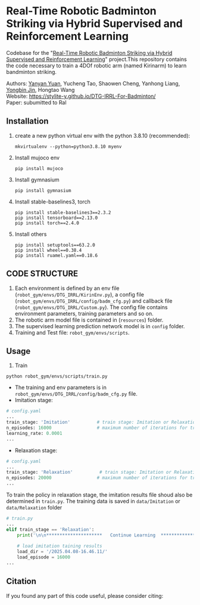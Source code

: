 # Real-Time Robotic Badminton Striking via Hybrid Supervised and Reinforcement Learning
Codebase for the "<a href="https://stylite-y.github.io/DTG-IRRL-For-Badminton/" target="_blank">Real-Time Robotic Badminton Striking via Hybrid Supervised and Reinforcement Learning</a>" project.This repository contains the code necessary to train a 4DOf robotic arm (named Kirinarm) to learn bandminton striking. 


Authors: <a href="https://github.com/Stylite-Y" target="_blank">Yanyan Yuan</a>, Yucheng Tao, Shaowen Cheng, Yanhong Liang, <a href="https://github.com/WoodenJin" target="_blank">Yongbin Jin</a>, Hongtao Wang \
Website: https://stylite-y.github.io/DTG-IRRL-For-Badminton/ \
Paper: subumitted to Ral

## Installation
1. create a new python virtual env with the python 3.8.10 (recommended):
    ```shell
    mkvirtualenv --python=python3.8.10 myenv
    ```
2. Install mujoco env
    ```shell
    pip install mujoco
    ```
3. Install gymnasium
    ```shell
    pip install gymnasium
    ```
4. Install stable-baselines3, torch
    ```shell
    pip install stable-baselines3==2.3.2
    pip install tensorboard==2.13.0
    pip install torch==2.4.0
    ```
5. Install others
    ```shell
    pip install setuptools==63.2.0
    pip install wheel==0.38.4
    pip install ruamel.yaml==0.18.6
    ```

## CODE STRUCTURE
1. Each environment is defined by an env file (`robot_gym/envs/DTG_IRRL/KirinEnv.py`), a config file (`robot_gym/envs/DTG_IRRL/config/badm_cfg.py`) and callback file (`robot_gym/envs/DTG_IRRL/Custom.py`). The config file contains environment parameters, training parameters and so on.
2. The robotic arm model file is contained in (`resources`) folder.
3. The supervised learning prediction network model is in `config` folder.
4. Training and Test file: `robot_gym/envs/scripts`.

## Usage 
1. Train
```shell
python robot_gym/envs/scripts/train.py
```
- The training and env parameters is in `robot_gym/envs/DTG_IRRL/config/badm_cfg.py` file.
- Imitation stage: 
```python
# config.yaml
...
train_stage: 'Imitation'          # train stage: Imitation or Relaxation
n_episodes: 16000                 # maximum number of iterations for training
learning_rate: 0.0001
...
```
- Relaxation stage: 
```python
# config.yaml
...
train_stage: 'Relaxation'          # train stage: Imitation or Relaxation
n_episodes: 20000                 # maximum number of iterations for training
...
```
To train the policy in relaxation stage, the imitation results file shoud also be determined in `train.py`. The training data is saved in `data/Imitation` or `data/Relaxation` folder
```python
# train.py
...
elif train_stage == 'Relaxation':
    print('\n\n*********************   Continue Learning  *********************\n\n')
    
    # load imitation taining results
    load_dir = '/2025.04.08-16.46.11/'
    load_episode = 16000
...
```

## Citation
If you found any part of this code useful, please consider citing: